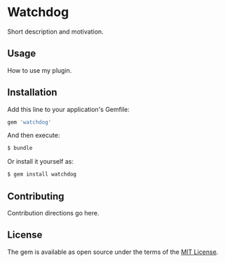 # Watchdog
Short description and motivation.

## Usage
How to use my plugin.

## Installation
Add this line to your application's Gemfile:

```ruby
gem 'watchdog'
```

And then execute:
```bash
$ bundle
```

Or install it yourself as:
```bash
$ gem install watchdog
```

## Contributing
Contribution directions go here.

## License
The gem is available as open source under the terms of the [MIT License](https://opensource.org/licenses/MIT).
